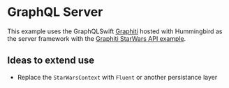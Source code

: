 # GraphQL Server 

This example uses the GraphQLSwift [Graphiti](https://github.com/GraphQLSwift/Graphiti#getting-started) hosted with Hummingbird as the server framework with the [Graphiti StarWars API example](https://github.com/GraphQLSwift/Graphiti/tree/main/Tests/GraphitiTests).

## Ideas to extend use

- Replace the `StarWarsContext` with `Fluent` or another persistance layer
